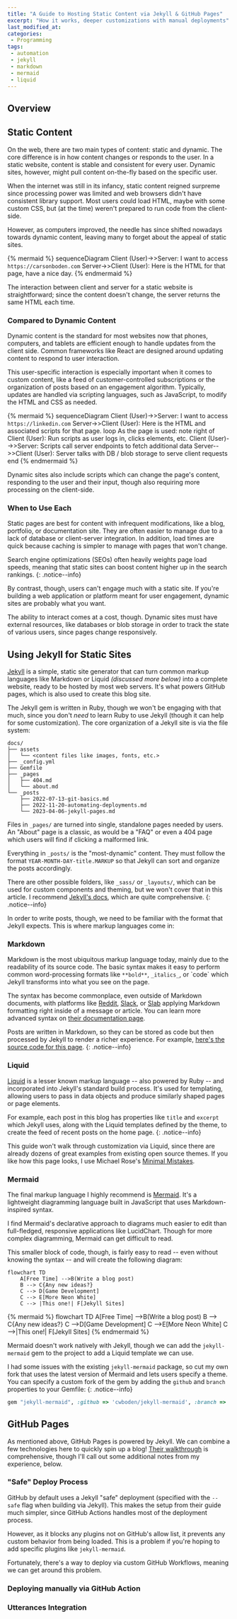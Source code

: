```yaml
---
title: "A Guide to Hosting Static Content via Jekyll & GitHub Pages"
excerpt: "How it works, deeper customizations with manual deployments"
last_modified_at:
categories:
 - Programming
tags:
 - automation
 - jekyll
 - markdown
 - mermaid
 - liquid
---
```


## Overview


## Static Content
On the web, there are two main types of content: static and dynamic. The core
difference is in how content changes or responds to the user. In a static
website, content is stable and consistent for every user. Dynamic sites,
however, might pull content on-the-fly based on the specific user.

When the internet was still in its infancy, static content reigned surpreme
since processing power was limited and web browsers didn't have consistent
library support. Most users could load HTML, maybe with some custom CSS, but
(at the time) weren't prepared to run code from the client-side.

However, as computers improved, the needle has since shifted nowadays towards
dynamic content, leaving many to forget about the appeal of static sites.

{% mermaid %}
sequenceDiagram
    Client (User)->>Server: I want to access `https://carsonboden.com`
    Server->>Client (User): Here is the HTML for that page, have a nice day.
{% endmermaid %}
<figcaption>
  The interaction between client and server for a static website is
  straightforward; since the content doesn't change, the server returns the same
  HTML each time.
</figcaption>

### Compared to Dynamic Content
Dynamic content is the standard for most websites now that phones, computers,
and tablets are efficient enough to handle updates from the client side. Common
frameworks like React are designed around updating content to respond to user
interaction.

This user-specific interaction is especially important when it comes to custom
content, like a feed of customer-controlled subscriptions or the organization of
posts based on an engagement algorithm. Typically, updates are handled via
scripting languages, such as JavaScript, to modify the HTML and CSS as needed.

{% mermaid %}
sequenceDiagram
    Client (User)->>Server: I want to access `https://linkedin.com`
    Server->>Client (User): Here is the HTML and associated scripts for that page.
    loop As the page is used:
        note right of Client (User): Run scripts as user logs in, clicks elements, etc.
        Client (User)-->>Server: Scripts call server endpoints to fetch additional data
        Server-->>Client (User): Server talks with DB / blob storage to serve client requests
    end
{% endmermaid %}
<figcaption>
  Dynamic sites also include scripts which can change the page's content,
  responding to the user and their input, though also requiring more processing
  on the client-side.
</figcaption>

### When to Use Each
Static pages are best for content with infrequent modifications, like a blog,
portfolio, or documentation site. They are often easier to manage due to a lack
of database or client-server integration. In addition, load times are quick
because caching is simpler to manage with pages that won't change.

Search engine optimizations (SEOs) often heavily weights page load speeds,
meaning that static sites can boost content higher up in the search rankings.
{: .notice--info}

By contrast, though, users can't engage much with a static site. If you're
building a web application or platform meant for user engagement, dynamic sites
are probably what you want.

The ability to interact comes at a cost, though. Dynamic sites must have
external resources, like databases or blob storage in order to track the state
of various users, since pages change responsively.

## Using Jekyll for Static Sites
[Jekyll](https://jekyllrb.com/) is a simple, static site generator that can turn
common markup languages like Markdown or Liquid _(discussed more below)_ into a
complete website, ready to be hosted by most web servers. It's what powers
GitHub pages, which is also used to create this blog site.

The Jekyll gem is written in Ruby, though we won't be engaging with that much,
since you don't _need_ to learn Ruby to use Jekyll (though it can help for some
customization). The core organization of a Jekyll site is via the file system:

```
docs/
├── assets
│   └── <content files like images, fonts, etc.>
├── _config.yml
├── Gemfile
├── _pages
│   ├── 404.md
│   └── about.md
└── _posts
    ├── 2022-07-13-git-basics.md
    ├── 2022-11-20-automating-deployments.md
    └── 2023-04-06-jekyll-pages.md
```

Files in `_pages/` are turned into single, standalone pages needed by users. An
"About" page is a classic, as would be a "FAQ" or even a 404 page which users
will find if clicking a malformed link.

Everything in `_posts/` is the "most-dynamic" content. They must follow the
format `YEAR-MONTH-DAY-title.MARKUP` so that Jekyll can sort and organize the
posts accordingly.

There are other possible folders, like `_sass/` or `_layouts/`, which can be
used for custom components and theming, but we won't cover that in this article.
I recommend [Jekyll's docs](https://jekyllrb.com/docs/structure/), which are
quite comprehensive.
{: .notice--info}

In order to write posts, though, we need to be familiar with the format that
Jekyll expects. This is where markup languages come in:

### Markdown
Markdown is the most ubiquitous markup language today, mainly due to the
readability of its source code. The basic syntax makes it easy to perform common
word-processing formats like `**bold**`, `_italics_`, or \`code\` which Jekyll
transforms into what you see on the page.

The syntax has become commonplace, even outside of Markdown documents, with
platforms like [Reddit](https://www.markdownguide.org/tools/reddit/),
[Slack](https://slack.com/), or [Slab](https://slab.com/) applying Markdown
formatting right inside of a message or article. You can learn more advanced
syntax on [their documentation
page](https://www.markdownguide.org/cheat-sheet/).

Posts are written in Markdown, so they can be stored as code but then processed
by Jekyll to render a richer experience. For example, [here's the source code
for this page](https://github.com/cwboden/.dotfiles/blob/main/2023-04-06-jekyll-pages/docs/_posts/2023-04-06-jekyll-pages.md).
{: .notice--info}

### Liquid
[Liquid](https://github.com/Shopify/liquid) is a lesser known markup language --
also powered by Ruby -- and incorporated into Jekyll's standard build process.
It's used for templating, allowing users to pass in data objects and produce
similarly shaped pages or page elements.

For example, each post in this blog has properties like `title` and `excerpt`
which Jekyll uses, along with the Liquid templates defined by the theme, to
create the feed of recent posts on the home page.
{: .notice--info}

This guide won't walk through customization via Liquid, since there are already
dozens of great examples from existing open source themes. If you like how this
page looks, I use Michael Rose's [Minimal
Mistakes](https://github.com/mmistakes/minimal-mistakes).

### Mermaid
The final markup language I highly recommend is
[Mermaid](https://mermaid.js.org/). It's a lightweight diagramming language
built in JavaScript that uses Markdown-inspired syntax.

I find Mermaid's declarative approach to diagrams much easier to edit than
full-fledged, responsive applications like LucidChart. Though for more complex
diagramming, Mermaid can get difficult to read.

This smaller block of code, though, is fairly easy to read -- even without
knowing the syntax -- and will create the following diagram:

```
flowchart TD
    A[Free Time] -->B(Write a blog post)
    B --> C{Any new ideas?}
    C --> D[Game Development]
    C --> E[More Neon White]
    C --> |This one!| F[Jekyll Sites]
```

{% mermaid %}
flowchart TD
    A[Free Time] -->B(Write a blog post)
    B --> C{Any new ideas?}
    C -->D[Game Development]
    C -->E[More Neon White]
    C -->|This one!| F[Jekyll Sites]
{% endmermaid %}

Mermaid doesn't work natively with Jekyll, though we can add the
`jekyll-mermaid` gem to the project to add a Liquid template we can use.

I had some issues with the existing `jekyll-mermaid` package, so cut my own fork
that uses the latest version of Mermaid and lets users specify a theme. You can
specify a custom fork of the gem by adding the `github` and `branch` properties
to your Gemfile:
{: .notice--info}

```rb
gem "jekyll-mermaid", :github => 'cwboden/jekyll-mermaid', :branch => 'master'
```

## GitHub Pages
As mentioned above, GitHub Pages is powered by Jekyll. We can combine a few
technologies here to quickly spin up a blog! [Their
walkthrough](https://docs.github.com/en/pages/setting-up-a-github-pages-site-with-jekyll/creating-a-github-pages-site-with-jekyll)
is comprehensive, though I'll call out some additional notes from my experience,
below.

### "Safe" Deploy Process
GitHub by default uses a Jekyll "safe" deployment (specified with the `--safe`
flag when building via Jekyll). This makes the setup from their guide much
simpler, since GitHub Actions handles most of the deployment process.

However, as it blocks any plugins not on GitHub's allow list, it prevents
any custom behavior from being loaded. This is a problem if you're hoping to add
specific plugins like `jekyll-mermaid`.

Fortunately, there's a way to deploy via custom GitHub Workflows, meaning we can
get around this problem.

### Deploying manually via GitHub Action


### Utterances Integration
